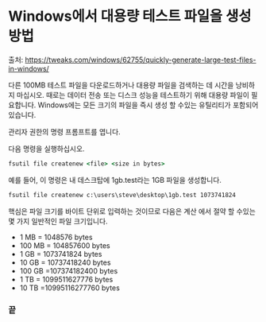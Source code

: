 # Windows에서 대용량 테스트 파일을 생성 방법

출처: https://tweaks.com/windows/62755/quickly-generate-large-test-files-in-windows/

다른 100MB 테스트 파일을 다운로드하거나 대용량 파일을 검색하는 데 시간을 낭비하지 마십시오. 때로는 데이터 전송 또는 디스크 성능을 테스트하기 위해 대용량 파일이 필요합니다. Windows에는 모든 크기의 파일을 즉시 생성 할 수있는 유틸리티가 포함되어 있습니다.

관리자 권한의 명령 프롬프트를 엽니다.

다음 명령을 실행하십시오.

``` cmd
fsutil file createnew <file> <size in bytes>
```

예를 들어, 이 명령은 내 데스크탑에 1gb.test라는 1GB 파일을 생성합니다.

``` cmd
fsutil file createnew c:\users\steve\desktop\1gb.test 1073741824
```

핵심은 파일 크기를 바이트 단위로 입력하는 것이므로 다음은 계산 에서 절약 할 수있는 몇 가지 일반적인 파일 크기입니다.

- 1 MB  = 1048576 bytes
- 100 MB = 104857600 bytes
- 1 GB = 1073741824 bytes
- 10 GB = 10737418240 bytes
- 100 GB =107374182400 bytes
- 1 TB = 1099511627776 bytes
- 10 TB =10995116277760 bytes



### 끝

